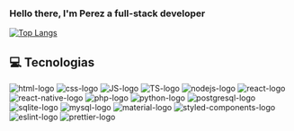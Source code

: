 ### Hello there, I'm Perez a full-stack developer

[![Top Langs](https://github-readme-stats.vercel.app/api/top-langs/?username=XPerezX&layout=compact&theme=jolly)](https://github.com/anuraghazra/github-readme-stats)

## 💻 Tecnologias

<div style="display: inline_block">
  <img src="https://img.shields.io/badge/HTML5-E34F26?style=for-the-badge&logo=html5&logoColor=white" alt="html-logo">
  <img src="https://img.shields.io/badge/CSS-239120?&style=for-the-badge&logo=css3&logoColor=white" alt="css-logo">
  <img src="https://img.shields.io/badge/JavaScript-F7DF1E?style=for-the-badge&logo=javascript&logoColor=black" alt="JS-logo">
  <img src="https://img.shields.io/badge/TypeScript-007ACC?style=for-the-badge&logo=typescript&logoColor=white" alt="TS-logo">
  <img src="https://img.shields.io/badge/Node.js-43853D?style=for-the-badge&logo=node.js&logoColor=white" alt="nodejs-logo">
  <img src="https://img.shields.io/badge/React-20232A?style=for-the-badge&logo=react&logoColor=61DAFB" alt="react-logo">
  <img src="https://img.shields.io/badge/React_Native-20232A?style=for-the-badge&logo=react&logoColor=61DAFB" alt="react-native-logo">
  <img src="https://img.shields.io/badge/PHP-777BB4?style=for-the-badge&logo=php&logoColor=white" alt="php-logo">
  <img src="https://img.shields.io/badge/Python-14354C?style=for-the-badge&logo=python&logoColor=white" alt="python-logo">
  <img src="https://img.shields.io/badge/PostgreSQL-316192?style=for-the-badge&logo=postgresql&logoColor=white" alt="postgresql-logo">
  <img src="https://img.shields.io/badge/SQLite-07405E?style=for-the-badge&logo=sqlite&logoColor=white" alt="sqlite-logo">
  <img src="https://img.shields.io/badge/MySQL-00000F?style=for-the-badge&logo=mysql&logoColor=white" alt="mysql-logo">
  <img src="https://img.shields.io/badge/Material--UI-0081CB?style=for-the-badge&logo=material-ui&logoColor=white" alt="material-logo">
  <img src="https://img.shields.io/badge/styled--components-DB7093?style=for-the-badge&logo=styled-components&logoColor=white" alt="styled-components-logo">
  <img src="https://img.shields.io/badge/eslint-3A33D1?style=for-the-badge&logo=eslint&logoColor=white" alt="eslint-logo">
  <img src="https://img.shields.io/badge/prettier-1A2C34?style=for-the-badge&logo=prettier&logoColor=F7BA3E" alt="prettier-logo">

</div>
